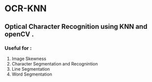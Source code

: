 # OCR-KNN
## Optical Character Recognition using KNN and openCV . 

### Useful for :  
 1. Image Skewness  
 2. Character Segmentation and Recognintion  
 3. Line Segmentation  
 4. Word Segmentation  
